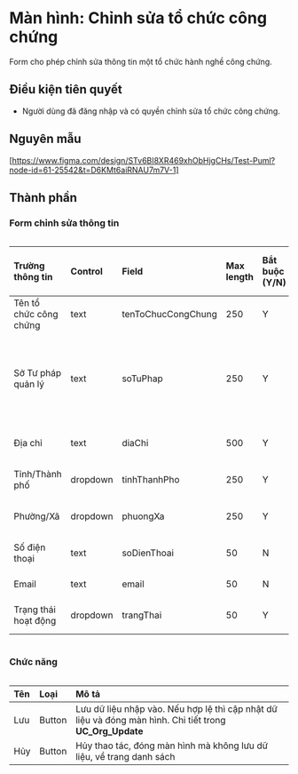# Màn hình: Chỉnh sửa tổ chức công chứng
Form cho phép chỉnh sửa thông tin một tổ chức hành nghề công chứng.

## Điều kiện tiên quyết
- Người dùng đã đăng nhập và có quyền chỉnh sửa tổ chức công chứng.

## Nguyên mẫu
[https://www.figma.com/design/STv6BI8XR469xhObHjgCHs/Test-Puml?node-id=61-25542&t=D6KMt6aiRNAU7m7V-1]

## Thành phần

### Form chỉnh sửa thông tin

<div style="overflow-x:auto">

| Trường thông tin       | Control  | Field              | Max length | Bắt buộc (Y/N) | Giá trị mặc định | Cho phép sửa (Y/N) | Mô tả                                                          |
|:-----------------------|:---------|:-------------------|:-----------|:---------------|:-----------------|:-------------------|:---------------------------------------------------------------|
| Tên tổ chức công chứng | text     | tenToChucCongChung | 250        | Y              | -                | Y                  | Đổ ra dữ liệu đã lưu                                           |
| Sở Tư pháp quản lý     | text     | soTuPhap           | 250        | Y              | -                | N                  | Đổ ra tên Sở Tư pháp quản lý. Disable, không cho phép thay đổi |
| Địa chỉ                | text     | diaChi             | 500        | Y              | -                | Y                  | Đổ ra dữ liệu đã lưu chính                                     |
| Tỉnh/Thành phố         | dropdown | tinhThanhPho       | 250        | Y              | -                | Y                  | Chọn tỉnh/thành phố đã lưu                                     |
| Phường/Xã              | dropdown | phuongXa           | 250        | Y              | -                | Y                  | Chọn phường/xã đã lưu                                          |
| Số điện thoại          | text     | soDienThoai        | 50         | N              | -                | Y                  | Đổ ra dữ liệu đã lưu hệ                                        |
| Email                  | text     | email              | 50         | N              | -                | Y                  | Đổ ra dữ liệu đã lưu                                           |
| Trạng thái hoạt động   | dropdown | trangThai          | 50          | Y              | -                | Y                  | Chọn trạng thái đã lưu…                                        |

</div>

### Chức năng
<div style="overflow-x:auto">

| Tên | Loại   | Mô tả                                                                                                 |
|:----|:-------|:------------------------------------------------------------------------------------------------------|
| Lưu | Button | Lưu dữ liệu nhập vào. Nếu hợp lệ thì cập nhật dữ liệu và đóng màn hình. Chi tiết trong **UC_Org_Update** |
| Hủy | Button | Hủy thao tác, đóng màn hình mà không lưu dữ liệu, về trang danh sách                                                         |
